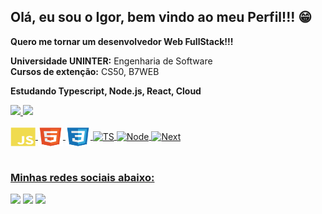 ## Olá, eu sou o Igor, bem vindo ao meu Perfil!!! 😁

<p><strong>Quero me tornar um desenvolvedor Web FullStack!!!</strong> </p>
<p><strong>Universidade UNINTER:</strong>  Engenharia de Software<br>
<strong>Cursos de extenção:</strong>  CS50, B7WEB</p>

 
<strong> Estudando Typescript, Node.js, React, Cloud</strong><br>



 <div>
   <a href="https://github.com/Ressuscitado">
   <img height="180em" src="https://github-readme-stats.vercel.app/api?username=Ressuscitado&show_icons=true&theme=tokyonight&include_all_commits=true&count_private=true"/>
   <img height="180em" src="https://github-readme-stats.vercel.app/api/top-langs/?username=Ressuscitado&layout=compact&langs_count=6&theme=tokyonight"/>

</div>
<div style="display: inline_block"><br>
  <img align="center" alt="Js" height="30" width="40" src="https://raw.githubusercontent.com/devicons/devicon/master/icons/javascript/javascript-plain.svg">
  <img align="center" alt="HTML" height="30" width="40" src="https://raw.githubusercontent.com/devicons/devicon/master/icons/html5/html5-original.svg">
  <img align="center" alt="CSS" height="30" width="40" src="https://raw.githubusercontent.com/devicons/devicon/master/icons/css3/css3-original.svg">
  <img align="center" alt="TS" height="30" width="40" src="https://cdn.jsdelivr.net/gh/devicons/devicon@latest/icons/typescript/typescript-original.svg" />
  <img align="center" alt="Node" height="30" width="40" src="https://cdn.jsdelivr.net/gh/devicons/devicon@latest/icons/nodejs/nodejs-original.svg" />
  <img align="center" alt="Next" height="30" width="40" src="https://cdn.jsdelivr.net/gh/devicons/devicon@latest/icons/nextjs/nextjs-original.svg" /> 
          
                 
</div>
 
 <br>
 
  ### Minhas redes sociais abaixo:
 
<div> 
  
 <a href="https://discord.com/users/igorartus" target="_blank"><img src="https://img.shields.io/badge/Discord-7289DA?style=for-the-badge&logo=discord&logoColor=white" target="_blank"></a> 
  <a href = "mailto:igorengenheirodesoftware@gmail.com"><img src="https://img.shields.io/badge/-Gmail-%23333?style=for-the-badge&logo=gmail&logoColor=white" target="_blank"></a>
  <a href="https://www.linkedin.com/in/igor-artus-823b16204/" target="_blank"><img src="https://img.shields.io/badge/-LinkedIn-%230077B5?style=for-the-badge&logo=linkedin&logoColor=white" target="_blank"></a> 

</div>
